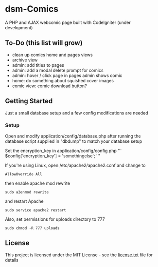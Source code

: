 # dsm-Comics
A PHP and AJAX webcomic page built with CodeIgniter (under development)

## To-Do (this list will grow)
- clean up comics home and pages views
- archive view
- admin: add titles to pages
- admin: add a modal delete prompt for comics
- admin: hover / click page in pages admin shows comic
- home: do something about squished cover images
- comic view: comic download button?

## Getting Started
Just a small database setup and a few config modifications are needed

### Setup
Open and modify application/config/database.php after running the database script supplied in "dbdump" to match your database setup

Set the encryption_key in application/config/config.php
'''
$config['encryption_key'] = 'somethingelse';
'''

If you're using Linux, open /etc/apache2/apache2.conf and change to
```
AllowOverride All
```

then enable apache mod rewrite
```
sudo a2enmod rewrite
```
and restart Apache
```
sudo service apache2 restart
```

Also, set permissions for uploads directory to 777
```
sudo chmod -R 777 uploads
```

## License
This project is licensed under the MIT License - see the [license.txt](license.txt) file for details

